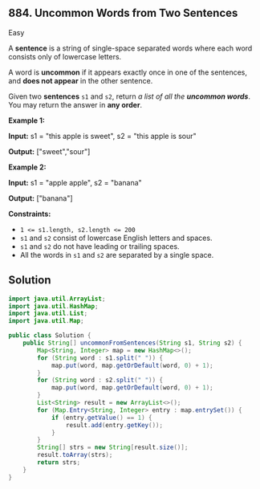 ## 884\. Uncommon Words from Two Sentences

Easy

A **sentence** is a string of single-space separated words where each word consists only of lowercase letters.

A word is **uncommon** if it appears exactly once in one of the sentences, and **does not appear** in the other sentence.

Given two **sentences** `s1` and `s2`, return _a list of all the **uncommon words**_. You may return the answer in **any order**.

**Example 1:**

**Input:** s1 = "this apple is sweet", s2 = "this apple is sour"

**Output:** ["sweet","sour"]

**Example 2:**

**Input:** s1 = "apple apple", s2 = "banana"

**Output:** ["banana"]

**Constraints:**

*   `1 <= s1.length, s2.length <= 200`
*   `s1` and `s2` consist of lowercase English letters and spaces.
*   `s1` and `s2` do not have leading or trailing spaces.
*   All the words in `s1` and `s2` are separated by a single space.

## Solution

```java
import java.util.ArrayList;
import java.util.HashMap;
import java.util.List;
import java.util.Map;

public class Solution {
    public String[] uncommonFromSentences(String s1, String s2) {
        Map<String, Integer> map = new HashMap<>();
        for (String word : s1.split(" ")) {
            map.put(word, map.getOrDefault(word, 0) + 1);
        }
        for (String word : s2.split(" ")) {
            map.put(word, map.getOrDefault(word, 0) + 1);
        }
        List<String> result = new ArrayList<>();
        for (Map.Entry<String, Integer> entry : map.entrySet()) {
            if (entry.getValue() == 1) {
                result.add(entry.getKey());
            }
        }
        String[] strs = new String[result.size()];
        result.toArray(strs);
        return strs;
    }
}
```